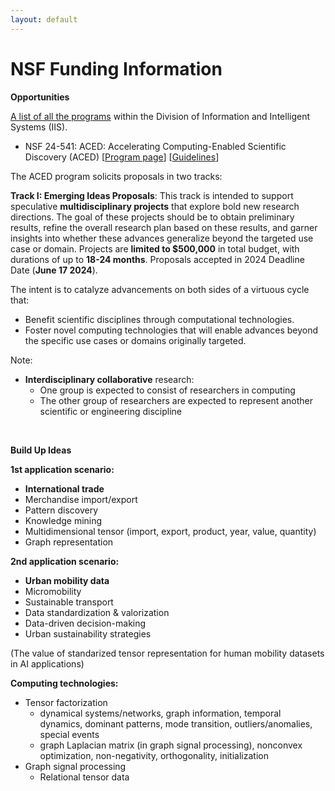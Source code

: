 ```yaml
---
layout: default
---
```


# NSF Funding Information

**Opportunities**

[A list of all the programs](https://www.nsf.gov/funding/programs.jsp?org=IIS) within the Division of Information and Intelligent Systems (IIS).

- NSF 24-541: ACED: Accelerating Computing-Enabled Scientific Discovery (ACED) [[Program page](https://new.nsf.gov/funding/opportunities/aced-accelerating-computing-enabled-scientific)] [[Guidelines](https://new.nsf.gov/funding/opportunities/aced-accelerating-computing-enabled-scientific/nsf24-541/solicitation)]

The ACED program solicits proposals in two tracks:

**Track I: Emerging Ideas Proposals**: This track is intended to support speculative **multidisciplinary projects** that explore bold new research directions. The goal of these projects should be to obtain preliminary results, refine the overall research plan based on these results, and garner insights into whether these advances generalize beyond the targeted use case or domain. Projects are **limited to $500,000** in total budget, with durations of up to **18-24 months**. Proposals accepted in 2024 Deadline Date (**June 17 2024**).

The intent is to catalyze advancements on both sides of a virtuous cycle that:

- Benefit scientific disciplines through computational technologies.
- Foster novel computing technologies that will enable advances beyond the specific use cases or domains originally targeted.

Note:

- **Interdisciplinary collaborative** research:
  - One group is expected to consist of researchers in computing
  - The other group of researchers are expected to represent another scientific or engineering discipline

<br>

**Build Up Ideas**

**1st application scenario:**

- **International trade**
- Merchandise import/export
- Pattern discovery
- Knowledge mining
- Multidimensional tensor (import, export, product, year, value, quantity)
- Graph representation

**2nd application scenario:**

- **Urban mobility data**
- Micromobility
- Sustainable transport
- Data standardization & valorization
- Data-driven decision-making
- Urban sustainability strategies

(The value of standarized tensor representation for human mobility datasets in AI applications)

**Computing technologies:**

- Tensor factorization
  - dynamical systems/networks, graph information, temporal dynamics, dominant patterns, mode transition, outliers/anomalies, special events
  - graph Laplacian matrix (in graph signal processing), nonconvex optimization, non-negativity, orthogonality, initialization
- Graph signal processing
  - Relational tensor data


<br>
